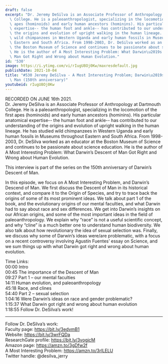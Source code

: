 ```yaml
---
draft: false
excerpt: "Dr. Jeremy DeSilva is an Associate Professor of Anthropology at Dartmouth\
  \ College. He is a paleoanthropologist, specializing in the locomotion of the first\
  \ apes (hominoids) and early human ancestors (hominins). His particular anatomical\
  \ expertise-- the human foot and ankle-- has contributed to our understanding of\
  \ the origins and evolution of upright walking in the human lineage.  He has studied\
  \ wild chimpanzees in Western Uganda and early human fossils in Museums throughout\
  \ Eastern and South Africa. From 1998-2003, Dr. DeSilva worked as an educator at\
  \ the Boston Museum of Science and continues to be passionate about science education.\
  \ He is the author of A Most Interesting Problem: What Darwin\u2019s Descent of\
  \ Man Got Right and Wrong about Human Evolution."
id: '530'
image: https://i.ytimg.com/vi/rIugU8Oj0Kw/maxresdefault.jpg
publishDate: 2021-10-04
title: "#530 Jeremy DeSilva - A Most Interesting Problem; Darwin\u2019s Descent of\
  \ Man (150th anniversary)"
youtubeid: rIugU8Oj0Kw
---
```

<div class="timelinks">

RECORDED ON JUNE 16th 2021.  
Dr. Jeremy DeSilva is an Associate Professor of Anthropology at Dartmouth College. He is a paleoanthropologist, specializing in the locomotion of the first apes (hominoids) and early human ancestors (hominins). His particular anatomical expertise-- the human foot and ankle-- has contributed to our understanding of the origins and evolution of upright walking in the human lineage.  He has studied wild chimpanzees in Western Uganda and early human fossils in Museums throughout Eastern and South Africa. From 1998-2003, Dr. DeSilva worked as an educator at the Boston Museum of Science and continues to be passionate about science education. He is the author of A Most Interesting Problem: What Darwin’s Descent of Man Got Right and Wrong about Human Evolution.

This interview is part of the series on the 150th anniversary of Darwin’s Descent of Man. 

In this episode, we focus on A Most Interesting Problem, and Darwin’s Descend of Man. We first discuss the Descent of Man in its historical context, and compare it to the Origin of Species, and try to trace back the origins of some of its most prominent ideas. We talk about part 1 of the book, and the evolutionary origins of our mental faculties, and what Darwin had to say about race and sex differences. We get into Darwin’s insights on our African origins, and some of the most important ideas in the field of paleoanthropology. We explain why “race” is not a useful scientific concept, and why “cline” is a much better one to understand human biodiversity. We also talk about how revolutionary the idea of sexual selection was. Finally, we discuss why some of Darwin’s ideas were/are problematic, with a focus on a recent controversy involving Agustín Fuentes’ essay on Science, and we sum things up with what Darwin got right and wrong about human evolution.

Time Links:  
<time>00:00</time> Intro  
<time>00:45</time> The importance of the Descent of Man  
<time>09:27</time> Part 1 – our mental faculties  
<time>14:11</time> Human evolution, and paleoanthropology  
<time>45:18</time> Race, and clines  
<time>54:40</time> Part 2 – sexual selection  
<time>1:04:16</time> Were Darwin’s ideas on race and gender problematic?  
<time>1:15:37</time> What Darwin got right and wrong about human evolution  
<time>1:18:55</time> Follow Dr. DeSilva’s work!

---

Follow Dr. DeSilva’s work:  
Faculty page: https://bit.ly/3edvmB1  
Website: https://bit.ly/3wrFQDa  
ResearchGate profile: https://bit.ly/3vogjcM  
Amazon page: https://amzn.to/3gDfw2f  
A Most Interesting Problem: https://amzn.to/3rlLELU  
Twitter handle: @desilva_jerry
</div>

